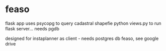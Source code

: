 # feaso
flask app uses psycopg to query cadastral shapefie
python views.py to run flask server... needs pgdb

designed for instaplanner as client - needs postgres db feaso, see google drive
